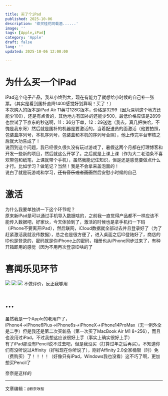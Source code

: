 ```yaml
---

title: 买了个iPad
published: 2025-10-06
description: '欲买桂花同载酒......'
image: ''
tags: [Apple,iPad]
category: 'Apple'
draft: false 
lang: ''
updated: 2025-10-06 12:00:00

---
```


# 为什么买一个iPad

iPad这个电子产品，我从小馋到大，现在有能力了就想给小时候的自己补一张票。（其实是看到国补直降1400感觉好划算啊！买了！）<br>
本次购入的版本是iPad Air 11英寸128G版本，价格是3299（因为深圳这个地方还能少100），还是有点贵的，其他地方有国补的还能少500，最低价格应该是2899<br>
也尝试了下京东的秒送啊，11：36分下单，12：29送达（我去，真几把快哈，不愧是我东哥）然后就是国补的机器是要激活的，当着配送员的面激活（他要拍照，包装盒序列号，本机序列号，包装盒和本机的序列号合照），他上传完平台审核之后就大功告成了！<br>
说回到这个问题，我已经很久很久没有玩过游戏了，暑假这两个月都在打理博客和开发一些新的项目，然后就这么开学了。之后就是上课上课（作为大二老油条不喜欢带包和纸笔，上课就带个手机），虽然我能记住知识，但是还是感觉要做点什么才行。比如学习？做笔记？当然！我是不会拿来盖泡面的！<br>
说白了就是玩游戏和学习，~~还有音乐或者画画~~然后安慰小时候的自己

# 激活
为什么我要单独讲一下这个环节呢？<br>
原来新iPad是可以通过手机导入数据啥的，之前我一直觉得产品都不一样应该不能传入数据吧，好家伙，今天体验到了，激活的时候也是拿手机扫一下码（iPhone不要离开iPad），然后联网，iCloud数据就全部过去并且登录好了（为了赶紧激活我就没传数据），总之也是很方便了，进入桌面之后ID登陆好了，商店的ID也是登录的，密码就是你iPhone上的密码，相册也从iPhone同步过来了，有种开箱即用的感觉（因为不用再次登录ID啥的了

# 喜闻乐见环节

<img src="https://img.sakura.ink/file/AgACAgUAAyEGAASIHQfFAAN_aONkeocujX3qod7f2ZMO4VHncI0AApIMaxvYPBlXjE3sCISb26cBAAMCAAN3AAM2BA.jpg">
<img src="https://img.sakura.ink/file/AgACAgUAAyEGAASIHQfFAAOAaONkuTUh2PdjdWKX4bm9FdRKC3sAApMMaxvYPBlXYF_77N4rb0sBAAMCAAN3AAM2BA.jpg">
<img src="https://img.sakura.ink/file/AgACAgUAAyEGAASIHQfFAAOBaONk11WLkAlcv253S9VJ6HLYJK4AApQMaxvYPBlXVwtjxcYLhgIBAAMCAAN3AAM2BA.jpg">
不做评价，反正我够用

# ...

虽然我是一个Apple的老用户了，iPhone4→iPhone6Plus→iPhone6s→iPhoneX→iPhone14ProMax（无一例外全是二手）但是我还是第二次买新品（第一次买了MacBook Air M1 8+256），而且也没用过iPad，不过我想这应该很好上手（事实上确实很好上手）<br>
有了iPad那没有Pencil说不过去吧，但是我没买（打算过年之后再买）。不知道你们有没听说过Affinity（好啦现在你听说了），刚好Affinity 2.0全家桶限（时）免（费购买）了！！！！（好像只有iPad，Windows我也没看）这不巧了啊，更加想买Pencil了

奈奈是这样的

---

文章编辑：`@鈴奈咲桜`